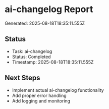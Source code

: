 # ai-changelog Report

Generated: 2025-08-18T18:35:11.555Z

## Status
- Task: ai-changelog
- Status: Completed
- Timestamp: 2025-08-18T18:35:11.555Z

## Next Steps
- Implement actual ai-changelog functionality
- Add proper error handling
- Add logging and monitoring
